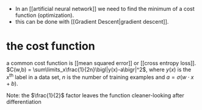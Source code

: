 - In an [[artificial neural network]] we need to find the minimum of a cost function (optimization).
- this can be done with [[Gradient Descent|gradient descent]]. 

# the cost function
a common cost function is [[mean squared error]] or [[cross entropy loss]].
$C(w,b) = \sum\limits_x\frac{1}{2n}\bigl|y(x)-a\bigr|^2$, where $y(x)$ is the $x^{\text{th}}$ label in a data set, $n$ is the number of training examples and $a = \sigma(w\cdot x+b)$.

Note: the $\frac{1}{2}$ factor leaves the function cleaner-looking after differentiation

